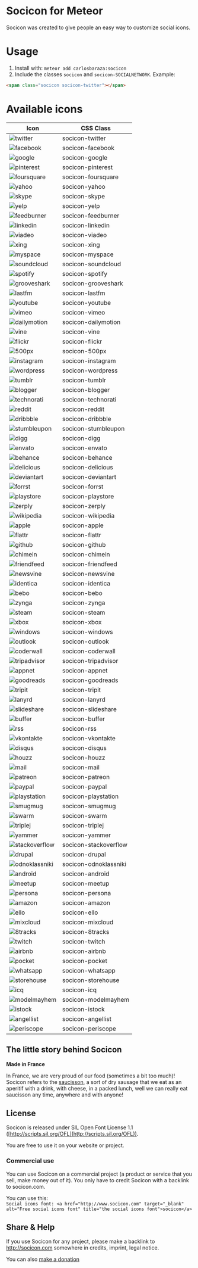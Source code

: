 # Socicon for Meteor
Socicon was created to give people an easy way to customize social icons.  

# Usage
1. Install with: `meteor add carlosbaraza:socicon`
2. Include the classes `socicon` and `socicon-SOCIALNETWORK`. Example:

```html
<span class="socicon socicon-twitter"></span>
```

# Available icons

Icon                                                 | CSS Class
-----------------------------------------------------|----------------------
![twitter](socicon-previews/twitter.png)             | socicon-twitter
![facebook](socicon-previews/facebook.png)           | socicon-facebook
![google](socicon-previews/google.png)               | socicon-google
![pinterest](socicon-previews/pinterest.png)         | socicon-pinterest
![foursquare](socicon-previews/foursquare.png)       | socicon-foursquare
![yahoo](socicon-previews/yahoo.png)                 | socicon-yahoo
![skype](socicon-previews/skype.png)                 | socicon-skype
![yelp](socicon-previews/yelp.png)                   | socicon-yelp
![feedburner](socicon-previews/feedburner.png)       | socicon-feedburner
![linkedin](socicon-previews/linkedin.png)           | socicon-linkedin
![viadeo](socicon-previews/viadeo.png)               | socicon-viadeo
![xing](socicon-previews/xing.png)                   | socicon-xing
![myspace](socicon-previews/myspace.png)             | socicon-myspace
![soundcloud](socicon-previews/soundcloud.png)       | socicon-soundcloud
![spotify](socicon-previews/spotify.png)             | socicon-spotify
![grooveshark](socicon-previews/grooveshark.png)     | socicon-grooveshark
![lastfm](socicon-previews/lastfm.png)               | socicon-lastfm
![youtube](socicon-previews/youtube.png)             | socicon-youtube
![vimeo](socicon-previews/vimeo.png)                 | socicon-vimeo
![dailymotion](socicon-previews/dailymotion.png)     | socicon-dailymotion
![vine](socicon-previews/vine.png)                   | socicon-vine
![flickr](socicon-previews/flickr.png)               | socicon-flickr
![500px](socicon-previews/500px.png)                 | socicon-500px
![instagram](socicon-previews/instagram.png)         | socicon-instagram
![wordpress](socicon-previews/wordpress.png)         | socicon-wordpress
![tumblr](socicon-previews/tumblr.png)               | socicon-tumblr
![blogger](socicon-previews/blogger.png)             | socicon-blogger
![technorati](socicon-previews/technorati.png)       | socicon-technorati
![reddit](socicon-previews/reddit.png)               | socicon-reddit
![dribbble](socicon-previews/dribbble.png)           | socicon-dribbble
![stumbleupon](socicon-previews/stumbleupon.png)     | socicon-stumbleupon
![digg](socicon-previews/digg.png)                   | socicon-digg
![envato](socicon-previews/envato.png)               | socicon-envato
![behance](socicon-previews/behance.png)             | socicon-behance
![delicious](socicon-previews/delicious.png)         | socicon-delicious
![deviantart](socicon-previews/deviantart.png)       | socicon-deviantart
![forrst](socicon-previews/forrst.png)               | socicon-forrst
![playstore](socicon-previews/playstore.png)         | socicon-playstore
![zerply](socicon-previews/zerply.png)               | socicon-zerply
![wikipedia](socicon-previews/wikipedia.png)         | socicon-wikipedia
![apple](socicon-previews/apple.png)                 | socicon-apple
![flattr](socicon-previews/flattr.png)               | socicon-flattr
![github](socicon-previews/github.png)               | socicon-github
![chimein](socicon-previews/chimein.png)             | socicon-chimein
![friendfeed](socicon-previews/friendfeed.png)       | socicon-friendfeed
![newsvine](socicon-previews/newsvine.png)           | socicon-newsvine
![identica](socicon-previews/identica.png)           | socicon-identica
![bebo](socicon-previews/bebo.png)                   | socicon-bebo
![zynga](socicon-previews/zynga.png)                 | socicon-zynga
![steam](socicon-previews/steam.png)                 | socicon-steam
![xbox](socicon-previews/xbox.png)                   | socicon-xbox
![windows](socicon-previews/windows.png)             | socicon-windows
![outlook](socicon-previews/outlook.png)             | socicon-outlook
![coderwall](socicon-previews/coderwall.png)         | socicon-coderwall
![tripadvisor](socicon-previews/tripadvisor.png)     | socicon-tripadvisor
![appnet](socicon-previews/appnet.png)               | socicon-appnet
![goodreads](socicon-previews/goodreads.png)         | socicon-goodreads
![tripit](socicon-previews/tripit.png)               | socicon-tripit
![lanyrd](socicon-previews/lanyrd.png)               | socicon-lanyrd
![slideshare](socicon-previews/slideshare.png)       | socicon-slideshare
![buffer](socicon-previews/buffer.png)               | socicon-buffer
![rss](socicon-previews/rss.png)                     | socicon-rss
![vkontakte](socicon-previews/vkontakte.png)         | socicon-vkontakte
![disqus](socicon-previews/disqus.png)               | socicon-disqus
![houzz](socicon-previews/houzz.png)                 | socicon-houzz
![mail](socicon-previews/mail.png)                   | socicon-mail
![patreon](socicon-previews/patreon.png)             | socicon-patreon
![paypal](socicon-previews/paypal.png)               | socicon-paypal
![playstation](socicon-previews/playstation.png)     | socicon-playstation
![smugmug](socicon-previews/smugmug.png)             | socicon-smugmug
![swarm](socicon-previews/swarm.png)                 | socicon-swarm
![triplej](socicon-previews/triplej.png)             | socicon-triplej
![yammer](socicon-previews/yammer.png)               | socicon-yammer
![stackoverflow](socicon-previews/stackoverflow.png) | socicon-stackoverflow
![drupal](socicon-previews/drupal.png)               | socicon-drupal
![odnoklassniki](socicon-previews/odnoklassniki.png) | socicon-odnoklassniki
![android](socicon-previews/android.png)             | socicon-android
![meetup](socicon-previews/meetup.png)               | socicon-meetup
![persona](socicon-previews/persona.png)             | socicon-persona
![amazon](socicon-previews/amazon.png)               | socicon-amazon
![ello](socicon-previews/ello.png)                   | socicon-ello
![mixcloud](socicon-previews/mixcloud.png)           | socicon-mixcloud
![8tracks](socicon-previews/8tracks.png)             | socicon-8tracks
![twitch](socicon-previews/twitch.png)               | socicon-twitch
![airbnb](socicon-previews/airbnb.png)               | socicon-airbnb
![pocket](socicon-previews/pocket.png)               | socicon-pocket
![whatsapp](socicon-previews/whatsapp.png)           | socicon-whatsapp
![storehouse](socicon-previews/storehouse.png)       | socicon-storehouse
![icq](socicon-previews/icq.png)                     | socicon-icq
![modelmayhem](socicon-previews/modelmayhem.png)     | socicon-modelmayhem
![istock](socicon-previews/istock.png)               | socicon-istock
![angellist](socicon-previews/angellist.png)         | socicon-angellist
![periscope](socicon-previews/periscope.png)         | socicon-periscope


## The little story behind Socicon
**Made in France**  

In France, we are very proud of our food (sometimes a bit too much)! Socicon refers to the [saucisson](http://en.wikipedia.org/wiki/Saucisson), a sort of dry sausage that we eat as an aperitif with a drink, with cheese, in a packed lunch, well we can really eat saucisson any time, anywhere and with anyone!

## License
Socicon is released under SIL Open Font License 1.1 ([http://scripts.sil.org/OFL](http://scripts.sil.org/OFL)).  

You are free to use it on your website or project.  

### Commercial use
You can use Socicon on a commercial project (a product or service that you sell, make money out of it). You only have to credit Socicon with a backlink to socicon.com.  

You can use this:  
`Social icons font: <a href="http://www.socicon.com" target="_blank" alt="Free social icons font" title="the social icons font">socicon</a>`

## Share & Help
If you use Socicon for any project, please make a backlink to http://socicon.com somewhere in credits, imprint, legal notice.  

You can also [make a donation](https://www.paypal.com/cgi-bin/webscr?cmd=_s-xclick&hosted_button_id=MMAFH9MJUDYJE)
